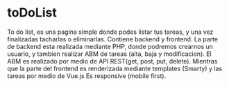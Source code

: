 # toDoList
To do list, es una pagina simple donde podes listar tus tareas, y una vez finalizadas tacharlas o eliminarlas.
Contiene backend y frontend.
La parte de backend esta realizada mediante PHP, donde podremos crearnos un usuario, y tambien realizar ABM de tareas (alta, baja y modificacion).
El ABM es realizado por medio de API REST(get, post, put, delete).
Mientras que la parte del frontend es renderizada mediante templates (Smarty) y las tareas por medio de Vue.js
Es responsive (mobile first).

